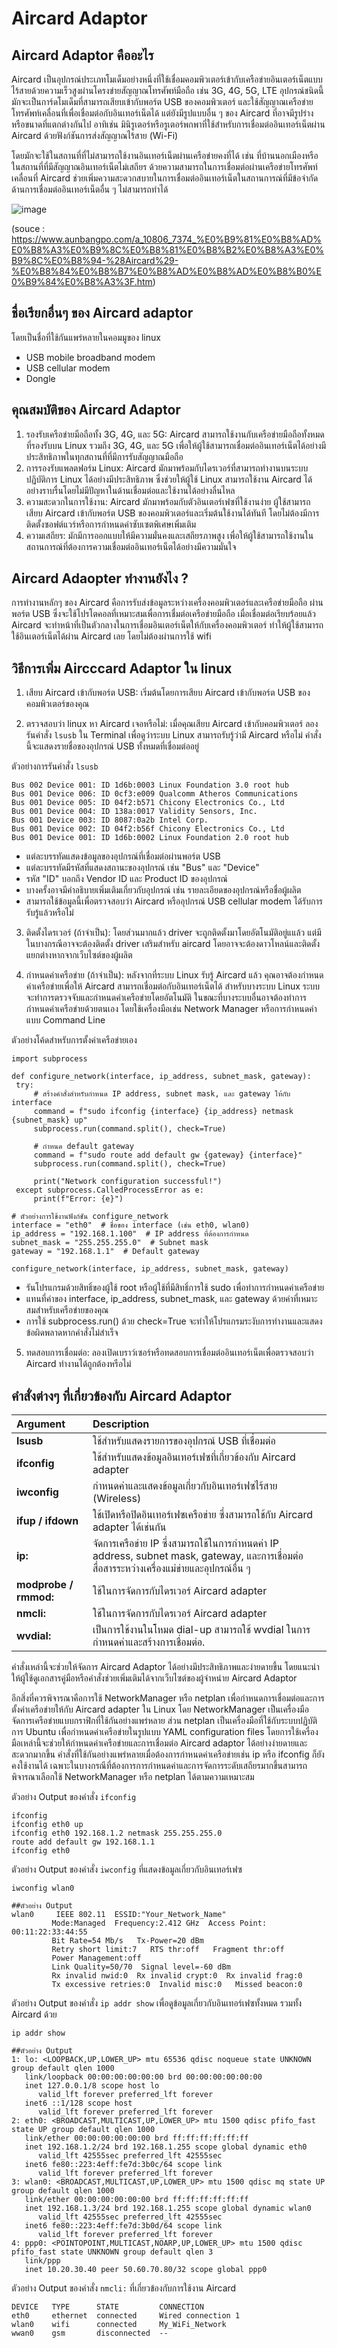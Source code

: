 # Aircard Adaptor
## Aircard Adaptor คืออะไร
   Aircard เป็นอุปกรณ์ประเภทโมเด็มอย่างหนึ่งที่ใช้เชื่อมคอมพิวเตอร์เข้ากับเครือข่ายอินเตอร์เน็ตแบบไร้สายด้วยความเร็วสูงผ่านโครงข่ายสัญญาณโทรศัพท์มือถือ เช่น 3G, 4G, 5G, LTE อุปกรณ์ชนิดนี้มักจะเป็นการ์ดโมเด็มที่สามารถเสียบเข้ากับพอร์ต USB ของคอมพิวเตอร์ และใช้สัญญาณเครือข่ายโทรศัพท์เคลื่อนที่เพื่อเชื่อมต่อกับอินเทอร์เน็ตได้ แต่ยังมีรูปแบบอื่น ๆ ของ Aircard ที่อาจมีรูปร่างหรือขนาดที่แตกต่างกันไป อาทิเช่น มินิรูเตอร์หรือรูเตอร์พกพาที่ใช้สำหรับการเชื่อมต่ออินเทอร์เน็ตผ่าน Aircard ด้วยฟังก์ชันการส่งสัญญาณไร้สาย (Wi-Fi) 

   โดยมักจะใช้ในสถานที่ที่ไม่สามารถใช้งานอินเทอร์เน็ตผ่านเครือข่ายคงที่ได้ เช่น ที่บ้านนอกเมืองหรือในสถานที่ที่มีสัญญาณอินเทอร์เน็ตไม่เสถียร ด้วยความสามารถในการเชื่อมต่อผ่านเครือข่ายโทรศัพท์เคลื่อนที่ Aircard ช่วยเพิ่มความสะดวกสบายในการเชื่อมต่ออินเทอร์เน็ตในสถานการณ์ที่มีข้อจำกัดด้านการเชื่อมต่ออินเทอร์เน็ตอื่น ๆ ไม่สามารถทำได้

![image](https://github.com/LowEyeQ/Network-1/assets/109953773/2a64e543-b186-4e60-90a2-91b838c6ba90)

(souce : https://www.aunbangpo.com/a_10806_7374_%E0%B9%81%E0%B8%AD%E0%B8%A3%E0%B9%8C%E0%B8%81%E0%B8%B2%E0%B8%A3%E0%B9%8C%E0%B8%94-%28Aircard%29-%E0%B8%84%E0%B8%B7%E0%B8%AD%E0%B8%AD%E0%B8%B0%E0%B9%84%E0%B8%A3%3F.htm)


## ชื่อเรียกอื่นๆ ของ Aircard adaptor
โดยเป็นชื่อที่ใช้กันแพร่หลายในคอมมูของ linux 
* USB mobile broadband modem
* USB cellular modem
* Dongle

## คุณสมบัติของ Aircard Adaptor
1. รองรับเครือข่ายมือถือทั้ง 3G, 4G, และ 5G:
   Aircard สามารถใช้งานกับเครือข่ายมือถือทั้งหมดที่รองรับบน Linux รวมถึง 3G, 4G, และ 5G เพื่อให้ผู้ใช้สามารถเชื่อมต่ออินเทอร์เน็ตได้อย่างมีประสิทธิภาพในทุกสถานที่ที่มีการรับสัญญาณมือถือ
2. การรองรับแพลตฟอร์ม Linux:
   Aircard มักมาพร้อมกับไดรเวอร์ที่สามารถทำงานบนระบบปฏิบัติการ Linux ได้อย่างมีประสิทธิภาพ ซึ่งช่วยให้ผู้ใช้ Linux สามารถใช้งาน Aircard ได้อย่างราบรื่นโดยไม่มีปัญหาในด้านเชื่อมต่อและใช้งานได้อย่างลื่นไหล
3. ความสะดวกในการใช้งาน:
   Aircard มักมาพร้อมกับตัวอินเตอร์เฟซที่ใช้งานง่าย ผู้ใช้สามารถเสียบ Aircard เข้ากับพอร์ต USB ของคอมพิวเตอร์และเริ่มต้นใช้งานได้ทันที โดยไม่ต้องมีการติดตั้งซอฟต์แวร์หรือการกำหนดค่าซับเซตพิเศษเพิ่มเติม
4. ความเสถียร:
   มักมีการออกแบบให้มีความมั่นคงและเสถียรภาพสูง เพื่อให้ผู้ใช้สามารถใช้งานในสถานการณ์ที่ต้องการความเชื่อมต่ออินเทอร์เน็ตได้อย่างมีความมั่นใจ


## Aircard Adaopter ทำงานยังไง ?
การทำงานหลักๆ ของ Aircard คือการรับส่งข้อมูลระหว่างเครื่องคอมพิวเตอร์และเครือข่ายมือถือ ผ่านพอร์ต USB  ซึ่งจะใช้โปรโตคอลที่เหมาะสมเพื่อการเชื่มต่อเครือข่ายมือถือ เมื่อเชื่อมต่อเรียบร้อยแล้ว Aircard จะทำหน้าที่เป็นตัวกลางในการเชื่อมอินเตอร์เน็ตให้กับเครื่องคอมพิวเตอร์ ทำให้ผู้ใช้สามารถใช้อินเตอร์เน็ตได้ผ่าน Aircard เลย โดยไม่ต้องผ่านการใช้ wifi

## วิธีการเพิ่ม Aircccard Adaptor ใน linux
1. เสียบ Aircard เข้ากับพอร์ต USB:
   เริ่มต้นโดยการเสียบ Aircard เข้ากับพอร์ต USB ของคอมพิวเตอร์ของคุณ
   
2. ตรวจสอบว่า linux หา Aircard เจอหรือไม่:
   เมื่อคุณเสียบ Aircard เข้ากับคอมพิวเตอร์ ลองรันคำสั่ง `lsusb` ใน Terminal เพื่อดูว่าระบบ Linux สามารถรับรู้ว่ามี Aircard หรือไม่ คำสั่งนี้จะแสดงรายชื่อของอุปกรณ์ USB ทั้งหมดที่เชื่อมต่ออยู่

ตัวอย่างการรันคำสั่ง `lsusb`
   ```
Bus 002 Device 001: ID 1d6b:0003 Linux Foundation 3.0 root hub
Bus 001 Device 006: ID 0cf3:e009 Qualcomm Atheros Communications 
Bus 001 Device 005: ID 04f2:b571 Chicony Electronics Co., Ltd 
Bus 001 Device 004: ID 138a:0017 Validity Sensors, Inc. 
Bus 001 Device 003: ID 8087:0a2b Intel Corp. 
Bus 001 Device 002: ID 04f2:b56f Chicony Electronics Co., Ltd 
Bus 001 Device 001: ID 1d6b:0002 Linux Foundation 2.0 root hub
```
* แต่ละบรรทัดแสดงข้อมูลของอุปกรณ์ที่เชื่อมต่อผ่านพอร์ต USB
* แต่ละบรรทัดมีรหัสที่แสดงสถานะของอุปกรณ์ เช่น "Bus" และ "Device"
* รหัส "ID" บอกถึง Vendor ID และ Product ID ของอุปกรณ์
* บางครั้งอาจมีคำอธิบายเพิ่มเติมเกี่ยวกับอุปกรณ์ เช่น รายละเอียดของอุปกรณ์หรือชื่อผู้ผลิต
* สามารถใช้ข้อมูลนี้เพื่อตรวจสอบว่า Aircard หรืออุปกรณ์ USB cellular modem ได้รับการรับรู้แล้วหรือไม่

3. ติดตั้งไดรเวอร์ (ถ้าจำเป็น):
โดยส่วนมากแล้ว driver จะถูกติดตั้งมาโดยอัตโนมัติอยู่แแล้ว แต่มีในบางกรณีอาจจะต้องติดตั้ง driver เสริมสำหรับ aircard โดยอาจจะต้องดาวโหลน์และติดตั้งแยกต่างหากจากเว็บไซต์ของผู้ผลิต

4. กำหนดค่าเครือข่าย (ถ้าจำเป็น):
หลังจากที่ระบบ Linux รับรู้ Aircard แล้ว คุณอาจต้องกำหนดค่าเครือข่ายเพื่อให้ Aircard สามารถเชื่อมต่อกับอินเทอร์เน็ตได้ สำหรับบางระบบ Linux ระบบจะทำการตรวจจับและกำหนดค่าเครือข่ายโดยอัตโนมัติ ในขณะที่บางระบบอื่นอาจต้องทำการกำหนดค่าเครือข่ายด้วยตนเอง โดยใช้เครื่องมือเช่น Network Manager หรือการกำหนดค่าแบบ Command Line

ตัวอย่างโค้ดสำหรับการตั้งค่าเครือข่ายเอง
   ```
import subprocess

def configure_network(interface, ip_address, subnet_mask, gateway):
    try:
        # สร้างคำสั่งสำหรับกำหนด IP address, subnet mask, และ gateway ให้กับ interface
        command = f"sudo ifconfig {interface} {ip_address} netmask {subnet_mask} up"
        subprocess.run(command.split(), check=True)

        # กำหนด default gateway
        command = f"sudo route add default gw {gateway} {interface}"
        subprocess.run(command.split(), check=True)

        print("Network configuration successful!")
    except subprocess.CalledProcessError as e:
        print(f"Error: {e}")

# ตัวอย่างการใช้งานฟังก์ชัน configure_network
interface = "eth0"  # ชื่อของ interface (เช่น eth0, wlan0)
ip_address = "192.168.1.100"  # IP address ที่ต้องการกำหนด
subnet_mask = "255.255.255.0"  # Subnet mask
gateway = "192.168.1.1"  # Default gateway

configure_network(interface, ip_address, subnet_mask, gateway)
```
* รันโปรแกรมด้วยสิทธิ์ของผู้ใช้ root หรือผู้ใช้ที่มีสิทธิ์การใช้ sudo เพื่อทำการกำหนดค่าเครือข่าย
* แทนที่ค่าของ interface, ip_address, subnet_mask, และ gateway ด้วยค่าที่เหมาะสมสำหรับเครือข่ายของคุณ
* การใช้ subprocess.run() ด้วย check=True จะทำให้โปรแกรมระงับการทำงานและแสดงข้อผิดพลาดหากคำสั่งไม่สำเร็จ

5. ทดสอบการเชื่อมต่อ:
ลองเปิดเบราว์เซอร์หรือทดสอบการเชื่อมต่ออินเทอร์เน็ตเพื่อตรวจสอบว่า Aircard ทำงานได้ถูกต้องหรือไม่

## คำสั่งต่างๆ ที่เกี่ยวข้องกับ Aircard Adaptor 
|**Argument**	 | **Description** | 
| :-------- | :------- | 
| **lsusb** | ใช้สำหรับแสดงรายการของอุปกรณ์ USB ที่เชื่อมต่อ |
|**ifconfig**|ใช้สำหรับแสดงข้อมูลอินเทอร์เฟซที่เกี่ยวข้องกับ Aircard adapter|
|**iwconfig**|กำหนดค่าและแสดงข้อมูลเกี่ยวกับอินเทอร์เฟซไร้สาย (Wireless) |
|**ifup / ifdown**|ใช้เปิดหรือปิดอินเทอร์เฟซเครือข่าย ซึ่งสามารถใช้กับ Aircard adapter ได้เช่นกัน|
|**ip:**|จัดการเครือข่าย IP ซึ่งสามารถใช้ในการกำหนดค่า IP address, subnet mask, gateway, และการเชื่อมต่อสื่อสารระหว่างเครื่องแม่ข่ายและอุปกรณ์อื่น ๆ|
|**modprobe / rmmod:**|ใช้ในการจัดการกับไดรเวอร์ Aircard adapter|
|**nmcli:**|ใช้ในการจัดการกับไดรเวอร์ Aircard adapter|
|**wvdial:**|เป็นการใช้งานในโหมด dial-up สามารถใช้ wvdial ในการกำหนดค่าและสร้างการเชื่อมต่อ.|


คำสั่งเหล่านี้จะช่วยให้จัดการ Aircard Adaptor ได้อย่างมีประสิทธิภาพและง่ายดายขึ้น โดยแนะนำให้ผู้ใช้ดูเอกสารคู่มือหรือคำสั่งช่วยเพิ่มเติมได้จากเว็บไซต์ของผู้จำหน่าย Aircard Adaptor 

อีกสิ่งที่ควรพิจารณาคือการใช้ NetworkManager หรือ netplan เพื่อกำหนดการเชื่อมต่อและการตั้งค่าเครือข่ายให้กับ Aircard adapter ใน Linux โดย NetworkManager เป็นเครื่องมือจัดการเครือข่ายแบบกราฟิกที่ใช้กันอย่างแพร่หลาย ส่วน netplan เป็นเครื่องมือที่ใช้กับระบบปฏิบัติการ Ubuntu เพื่อกำหนดค่าเครือข่ายในรูปแบบ YAML configuration files โดยการใช้เครื่องมือเหล่านี้จะช่วยให้กำหนดค่าเครือข่ายและการเชื่อมต่อ Aircard adaptor ได้อย่างง่ายดายและสะดวกมากขึ้น คำสั่งที่ใช้กันอย่างแพร่หลายเมื่อต้องการกำหนดค่าเครือข่ายเช่น ip หรือ ifconfig ก็ยังคงใช้งานได้ เฉพาะในบางกรณีที่ต้องการการกำหนดค่าและการจัดการระดับเสถียรมากขึ้นสามารถพิจารณาเลือกใช้ NetworkManager หรือ netplan ได้ตามความเหมาะสม


ตัวอย่าง Output ของคำสั่ง `ifconfig`
 ```
ifconfig
ifconfig eth0 up
ifconfig eth0 192.168.1.2 netmask 255.255.255.0
route add default gw 192.168.1.1
ifconfig eth0
```


ตัวอย่าง Output ของคำสั่ง `iwconfig` ที่แสดงข้อมูลเกี่ยวกับอินเทอร์เฟซ
 ```
iwconfig wlan0

##ตัวอย่าง Output
wlan0     IEEE 802.11  ESSID:"Your_Network_Name"
          Mode:Managed  Frequency:2.412 GHz  Access Point: 00:11:22:33:44:55
          Bit Rate=54 Mb/s   Tx-Power=20 dBm
          Retry short limit:7   RTS thr:off   Fragment thr:off
          Power Management:off
          Link Quality=50/70  Signal level=-60 dBm
          Rx invalid nwid:0  Rx invalid crypt:0  Rx invalid frag:0
          Tx excessive retries:0  Invalid misc:0   Missed beacon:0
```



ตัวอย่าง Output ของคำสั่ง `ip addr show` เพื่อดูข้อมูลเกี่ยวกับอินเทอร์เฟซทั้งหมด รวมทั้ง Aircard ด้วย
 ```
ip addr show

##ตัวอย่าง Output
1: lo: <LOOPBACK,UP,LOWER_UP> mtu 65536 qdisc noqueue state UNKNOWN group default qlen 1000
    link/loopback 00:00:00:00:00:00 brd 00:00:00:00:00:00
    inet 127.0.0.1/8 scope host lo
       valid_lft forever preferred_lft forever
    inet6 ::1/128 scope host 
       valid_lft forever preferred_lft forever
2: eth0: <BROADCAST,MULTICAST,UP,LOWER_UP> mtu 1500 qdisc pfifo_fast state UP group default qlen 1000
    link/ether 00:00:00:00:00:00 brd ff:ff:ff:ff:ff:ff
    inet 192.168.1.2/24 brd 192.168.1.255 scope global dynamic eth0
       valid_lft 42555sec preferred_lft 42555sec
    inet6 fe80::223:4eff:fe7d:3b0c/64 scope link 
       valid_lft forever preferred_lft forever
3: wlan0: <BROADCAST,MULTICAST,UP,LOWER_UP> mtu 1500 qdisc mq state UP group default qlen 1000
    link/ether 00:00:00:00:00:00 brd ff:ff:ff:ff:ff:ff
    inet 192.168.1.3/24 brd 192.168.1.255 scope global dynamic wlan0
       valid_lft 42555sec preferred_lft 42555sec
    inet6 fe80::223:4eff:fe7d:3b0d/64 scope link 
       valid_lft forever preferred_lft forever
4: ppp0: <POINTOPOINT,MULTICAST,NOARP,UP,LOWER_UP> mtu 1500 qdisc pfifo_fast state UNKNOWN group default qlen 3
    link/ppp 
    inet 10.20.30.40 peer 50.60.70.80/32 scope global ppp0

```

ตัวอย่าง Output ของคำสั่ง `nmcli:` ที่เกี่ยวข้องกับการใช้งาน Aircard
 ```
DEVICE   TYPE      STATE         CONNECTION
eth0     ethernet  connected     Wired connection 1
wlan0    wifi      connected     My_WiFi_Network
wwan0    gsm       disconnected  --

```
